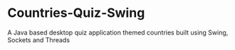 # Countries-Quiz-Swing
A Java based desktop quiz application themed countries built using Swing, Sockets and Threads
